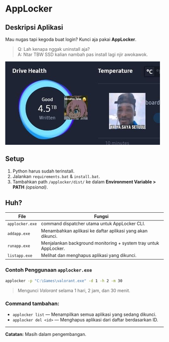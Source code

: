 # AppLocker

## Deskripsi Aplikasi
Mau nugas tapi kegoda buat login? Kunci aja pakai **AppLocker**.

> Q: Lah kenapa nggak uninstall aja?  
> A: Ntar TBW SSD kalian nambah pas install lagi njir awokawok.

![alt text](image.png)

<!-- AppLocker bantu kamu tetap fokus dengan cara memblokir aplikasi tertentu selama waktu yang kamu tentukan. Cocok buat mahasiswa yang butuh mode "NO DISTRACTION" tapi nggak mau uninstall game kesayangan 😎. -->

## Setup
1. Python harus sudah terinstall.
2. Jalankan `requirements.bat` & `install.bat`.
3. Tambahkan path `/applocker/dist/` ke dalam **Environment Variable > PATH** _(opsional)_.

## Huh?

| File               | Fungsi                                                                 |
|--------------------|------------------------------------------------------------------------|
| `applocker.exe`       | command dispatcher utama untuk AppLocker CLI.  |
| `addapp.exe`       | Menambahkan aplikasi ke daftar aplikasi yang akan dikunci.             |
| `runapp.exe`       | Menjalankan background monitoring + system tray untuk AppLocker.       |
| `listapp.exe`      | Melihat dan menghapus aplikasi yang dikunci.       |

### Contoh Penggunaan `applocker.exe`
```bash
applocker -p "C:\Games\valorant.exe" -d 1 -h 2 -m 30
```
> Mengunci *Valorant* selama 1 hari, 2 jam, dan 30 menit.

### Command tambahan:
- `applocker list` — Menampilkan semua aplikasi yang sedang dikunci.
- `applocker del <id>` — Menghapus aplikasi dari daftar berdasarkan ID.
---
**Catatan:** Masih dalam pengembangan.
